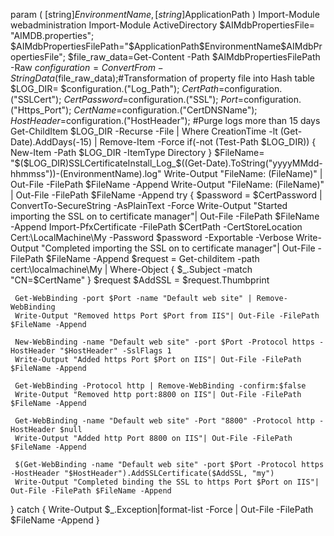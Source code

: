 param
(
    [string]$EnvironmentName,
    [string]$ApplicationPath
)
Import-Module webadministration
Import-Module ActiveDirectory
$AIMdbPropertiesFile= "AIMDB.properties";
$AIMdbPropertiesFilePath="$ApplicationPath\$EnvironmentName\$AIMdbPropertiesFile";
$file_raw_data=Get-Content -Path $AIMdbPropertiesFilePath  -Raw
$configuration=ConvertFrom-StringData($file_raw_data);#Transformation of property file into Hash table
$LOG_DIR= $configuration.("Log_Path");
$CertPath=$configuration.("SSLCert");
$CertPassword=$configuration.("SSL");
$Port=$configuration.("Https_Port");
$CertName=$configuration.("CertDNSName");
$HostHeader=$configuration.("HostHeader");
#Purge logs more than 15 days
Get-ChildItem $LOG_DIR -Recurse -File | Where CreationTime -lt  (Get-Date).AddDays(-15) | Remove-Item -Force
if(-not (Test-Path $LOG_DIR))
{
    New-Item -Path $LOG_DIR -ItemType Directory
}
$FileName= "$($LOG_DIR)SSLCertificateInstall_Log_$((Get-Date).ToString("yyyyMMdd-hhmmss"))-$($EnvironmentName).log"
Write-Output "FileName: $($FileName)" | Out-File -FilePath $FileName -Append
Write-Output "FileName: $($FileName)" | Out-File -FilePath $FileName -Append
try
{
     $password = $CertPassword | ConvertTo-SecureString -AsPlainText -Force
     Write-Output "Started importing the SSL on to certificate manager"| Out-File -FilePath $FileName -Append
     Import-PfxCertificate -FilePath $CertPath -CertStoreLocation Cert:\LocalMachine\My -Password $password -Exportable -Verbose
     Write-Output "Completed importing the SSL on to certificate manager"| Out-File -FilePath $FileName -Append
     $request = Get-childitem -path cert:\localmachine\My | Where-Object { $_.Subject -match "CN=$CertName" }
     $request
     $AddSSL = $request.Thumbprint
     
     Get-WebBinding -port $Port -name "Default web site" | Remove-WebBinding
     Write-Output "Removed https Port $Port from IIS"| Out-File -FilePath $FileName -Append
    
     New-WebBinding -name "Default web site" -port $Port -Protocol https -HostHeader "$HostHeader" -SslFlags 1 
     Write-Output "Added https Port $Port on IIS"| Out-File -FilePath $FileName -Append

     Get-WebBinding -Protocol http | Remove-WebBinding -confirm:$false
     Write-Output "Removed http port:8800 on IIS"| Out-File -FilePath $FileName -Append

     Get-WebBinding -name "Default web site" -Port "8800" -Protocol http -HostHeader $null 
     Write-Output "Added http Port 8800 on IIS"| Out-File -FilePath $FileName -Append

     $(Get-WebBinding -name "Default web site" -port $Port -Protocol https -HostHeader "$HostHeader").AddSSLCertificate($AddSSL, "my") 
     Write-Output "Completed binding the SSL to https Port $Port on IIS"| Out-File -FilePath $FileName -Append
}
catch
{
    Write-Output $_.Exception|format-list -Force | Out-File -FilePath $FileName -Append
}
